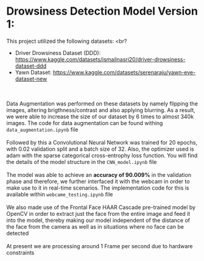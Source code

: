 # Drowsiness Detection Model Version 1:
This project utilized the following datasets:
<br?
* Driver Drowsiness Dataset (DDD): https://www.kaggle.com/datasets/ismailnasri20/driver-drowsiness-dataset-ddd
* Yawn Dataset: https://www.kaggle.com/datasets/serenaraju/yawn-eye-dataset-new

<br><br>
Data Augmentation was performed on these datasets by namely flipping the images, altering brigthness/contrast and also applying blurring. As a result, we were able to increase the size of our dataset by 6 times to almost 340k images. The code for data augmentation can be found withing `data_augmentation.ipynb` file
<br><br>
Followed by this a Convolutional Neural Network was trained for 20 epochs, with 0.02 validation split and a batch size of 32. Also, the optimizer used is adam with the sparse categorical cross-entrophy loss function. You will find the details of the model structure in the `CNN_model.ipynb` file
<br><br>
The model was able to achieve an **accuracy of 90.009%** in the validation phase and therefore, we further interfaced it with the webcam in order to make use to it in real-time scenarios. The implementation code for this is available within `webcame_testing.ipynb` file
<br><br>
We also made use of the Frontal Face HAAR Cascade pre-trained model by OpenCV in order to extract just the face from the entire image and feed it into the model, thereby making our model independent of the distance of the face from the camera as well as in situations where no face can be detected 
<br><br>
At present we are processing around 1 Frame per second due to hardware constraints
